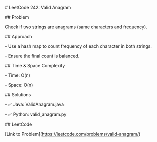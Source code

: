 \# LeetCode 242: Valid Anagram



\## Problem

Check if two strings are anagrams (same characters and frequency).



\## Approach

\- Use a hash map to count frequency of each character in both strings.

\- Ensure the final count is balanced.



\## Time \& Space Complexity

\- Time: O(n)

\- Space: O(n)



\## Solutions

\- ✅ Java: ValidAnagram.java

\- ✅ Python: valid\_anagram.py



\## LeetCode

\[Link to Problem](https://leetcode.com/problems/valid-anagram/)



